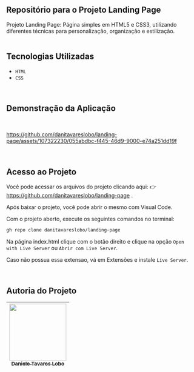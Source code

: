 ## Repositório para o Projeto Landing Page

Projeto Landing Page:
Página simples em HTML5 e CSS3, utilizando diferentes técnicas para personalização, organização e estilização.
<br>
<br>

## Tecnologias Utilizadas
- `HTML`
- `CSS`
<br>

## Demonstração da Aplicação
<br>


https://github.com/danitavareslobo/landing-page/assets/107322230/055abdbc-f445-46d9-9000-e74a251dd19f


<br>

## Acesso ao Projeto

Você pode acessar os arquivos do projeto clicando aqui: :point_right:  https://github.com/danitavareslobo/landing-page . 

Após baixar o projeto, você pode abrir o mesmo com Visual Code.

Com o projeto aberto, execute os seguintes comandos no terminal:

```sh
gh repo clone danitavareslobo/landing-page 
```

Na página index.html clique com o botão direito e clique na opção `Open with Live Server` ou `Abrir com Live Server`.

Caso não possua essa extensao, vá em Extensões e instale `Live Server`.

<br>

## Autoria do Projeto

| [<img src="https://user-images.githubusercontent.com/107322230/230226213-2a6c2774-cace-453a-b78c-9bd57fe045a5.jpg" width= 150><br><sub>Daniele Tavares Lobo</sub>](https://github.com/danitavareslobo) |
| :----: |
